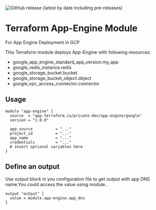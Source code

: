 ![GitHub release (latest by date including pre-releases)](https://img.shields.io/github/v/release/lukasz-kuch/terraform-google-app-engine?include_prereleases)


# Terraform App-Engine Module

For App Engine Deployment in GCP

This Terraform module deploys App-Engine with following resources:

- google_app_engine_standard_app_version.my_app
- google_redis_instance.redis
- google_storage_bucket.bucket
- google_storage_bucket_object.object
- google_vpc_access_connector.connector

## Usage

```hcl
module "app-engine" {
  source  = "app.terraform.io/private-dev/app-engine/google"
  version = "1.0.0"

  app_source          = "..."
  project_id          = "..."
  app_name            = "..."
  credentials         = "..."
  # insert optional variables here
}
```

## Define an output

Use output block in you configuration file to get output with app DNS name.You could access the value using module.<module-name>.<module-output-name>

```hcl
output "output" {
  value = module.app-engine.app_dns
}
```
